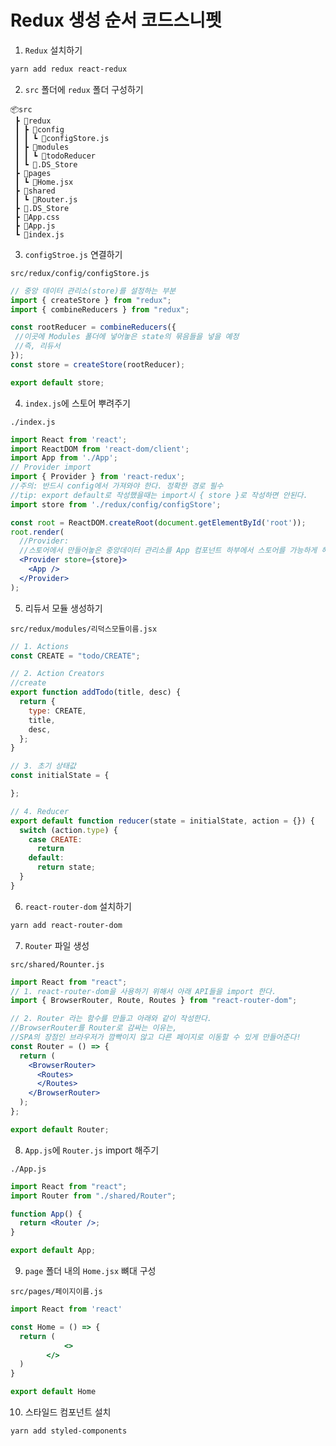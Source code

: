 # Redux 생성 순서 코드스니펫

1. `Redux` 설치하기

```bash
yarn add redux react-redux
```

2. `src` 폴더에 `redux` 폴더 구성하기

```
📦src  
 ┣ 📂redux  
 ┃ ┣ 📂config  
 ┃ ┃ ┗ 📜configStore.js  
 ┃ ┣ 📂modules
 ┃ ┃ ┗ 📜todoReducer 
 ┃ ┗ 📜.DS_Store 
 ┣ 📂pages  
 ┃ ┗ 📜Home.jsx  
 ┣ 📂shared  
 ┃ ┗ 📜Router.js  
 ┣ 📜.DS_Store  
 ┣ 📜App.css  
 ┣ 📜App.js  
 ┗ 📜index.js
```

3. `configStroe.js` 연결하기 

`src/redux/config/configStore.js`

```jsx
// 중앙 데이터 관리소(store)를 설정하는 부분
import { createStore } from "redux";
import { combineReducers } from "redux";

const rootReducer = combineReducers({
 //이곳에 Modules 폴더에 넣어놓은 state의 묶음들을 넣을 예정
 //즉, 리듀서
}); 
const store = createStore(rootReducer); 

export default store; 
```

4. `index.js`에 스토어 뿌려주기 

`./index.js`

```jsx
import React from 'react';
import ReactDOM from 'react-dom/client';
import App from './App';
// Provider import
import { Provider } from 'react-redux'; 
//주의: 반드시 config에서 가져와야 한다. 정확한 경로 필수
//tip: export default로 작성했을때는 import시 { store }로 작성하면 안된다.
import store from './redux/config/configStore';

const root = ReactDOM.createRoot(document.getElementById('root'));
root.render(
  //Provider:
  //스토어에서 만들어놓은 중앙데이터 관리소를 App 컴포넌트 하부에서 스토어를 가능하게 해줌
  <Provider store={store}>
    <App />
  </Provider>
);
```

5. 리듀서 모듈 생성하기

`src/redux/modules/리덕스모듈이름.jsx`

```jsx
// 1. Actions
const CREATE = "todo/CREATE";

// 2. Action Creators
//create
export function addTodo(title, desc) {
  return {
    type: CREATE,
    title,
    desc,
  };
}

// 3. 초기 상태값
const initialState = {

};

// 4. Reducer
export default function reducer(state = initialState, action = {}) {
  switch (action.type) {
    case CREATE:
      return 
    default:
      return state;
  }
}
```

6. `react-router-dom` 설치하기

```bash
yarn add react-router-dom 
```

7. `Router` 파일 생성

`src/shared/Rounter.js`

```jsx
import React from "react";
// 1. react-router-dom을 사용하기 위해서 아래 API들을 import 한다.
import { BrowserRouter, Route, Routes } from "react-router-dom";

// 2. Router 라는 함수를 만들고 아래와 같이 작성한다.
//BrowserRouter를 Router로 감싸는 이유는, 
//SPA의 장점인 브라우저가 깜빡이지 않고 다른 페이지로 이동할 수 있게 만들어준다!
const Router = () => {
  return (
    <BrowserRouter>
      <Routes>
      </Routes>
    </BrowserRouter>
  );
};

export default Router;
```

8. `App.js`에 `Router.js` import 해주기

`./App.js`

```jsx
import React from "react";
import Router from "./shared/Router";

function App() {
  return <Router />;
}

export default App;
```

9. `page` 폴더 내의 `Home.jsx` 뼈대 구성

`src/pages/페이지이름.js`

```jsx
import React from 'react'

const Home = () => {
  return (
			<>
    	</>
  )
}

export default Home
```

10. 스타일드 컴포넌트 설치

```bash
yarn add styled-components
```

